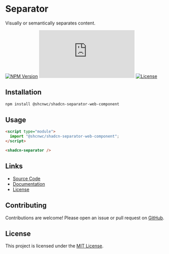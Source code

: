 # Separator

Visually or semantically separates content.

[![NPM Version](https://img.shields.io/npm/v/@shcnwc/shadcn-separator-web-component.svg)](https://www.npmjs.com/package/@shcnwc/shadcn-separator-web-component)
[![Package Size](https://img.badgesize.io/https://unpkg.com/@shcnwc/shadcn-separator-web-component/index.js?compression=gzip)](https://www.npmjs.com/package/@shcnwc/shadcn-separator-web-component)
[![License](https://img.shields.io/npm/l/@shcnwc/shadcn-separator-web-component.svg)](https://github.com/shcnwc/shadcn-web-components/blob/main/LICENSE)


## Installation

```bash
npm install @shcnwc/shadcn-separator-web-component
```

## Usage

```html
<script type="module">
  import "@shcnwc/shadcn-separator-web-component";
</script>

<shadcn-separator />
```

## Links

- [Source Code](https://github.com/shcnwc/shadcn-web-components/tree/main/dist/separator)
- [Documentation](https://github.com/shcnwc/shadcn-web-components)
- [License](https://github.com/shcnwc/shadcn-web-components/blob/main/LICENSE)

## Contributing

Contributions are welcome! Please open an issue or pull request on [GitHub](https://github.com/shcnwc/shadcn-web-components).

## License

This project is licensed under the [MIT License](https://github.com/shcnwc/shadcn-web-components/blob/main/LICENSE).
